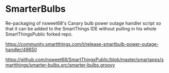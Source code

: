 # SmarterBulbs

Re-packaging of nsweet68's Canary bulb power outage handler script so that it can be added to the SmartThings IDE without pulling in his whole SmartThingsPublic forked repo.

https://community.smartthings.com/t/release-smartbulb-power-outage-handler/49650

https://github.com/nsweet68/SmartThingsPublic/blob/master/smartapps/smartthings/smarter-bulbs.src/smarter-bulbs.groovy

